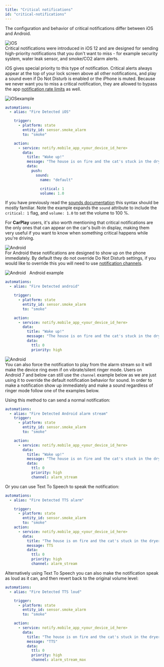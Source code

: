 ```yaml
---
title: "Critical notifications"
id: "critical-notifications"
---
```

The configuration and behavior of critical notifications differ between iOS and Android.

![iOS](/assets/iOS.svg)<br />
Critical notifications were introduced in iOS 12 and are designed for sending high-priority notifications that you don't want to miss - for example security system, water leak sensor, and smoke/CO2 alarm alerts.

iOS gives special priority to this type of notification. Critical alerts always appear at the top of your lock screen above all other notifications, and play a sound even if Do Not Disturb is enabled or the iPhone is muted. Because we never want you to miss a critical notification, they are allowed to bypass the app [notification rate limits](details.md) as well.

![iOS](/assets/iOS.svg)example

```yaml
automations:
  - alias: "Fire Detected iOS"

    trigger:
      - platform: state
        entity_id: sensor.smoke_alarm
        to: "smoke"

    action:
      - service: notify.mobile_app_<your_device_id_here>
        data:
          title: "Wake up!"
          message: "The house is on fire and the cat's stuck in the dryer!"
          data:
            push:
              sound:
                name: "default"

                critical: 1
                volume: 1.0

```
If you have previously read the [sounds documentation](sounds.md) this syntax should be mostly familiar. Note the example expands the `sound` attribute to include the `critical: 1` flag, and `volume: 1.0` to set the volume to 100 %.

For **CarPlay** users, it's also worth mentioning that critical notifications are the only ones that can appear on the car's built-in display, making them very useful if you want to know when something critical happens while you're driving.

![Android](/assets/android.svg)<br />
For Android these notifications are designed to show up on the phone immediately. By default they do not override Do Not Disturb settings, if you would like to override this you will need to use [notification channels](basic.md#notification-channels). 

![Android](/assets/android.svg) &nbsp; Android example

```yaml
automations:
  - alias: "Fire Detected android"

    trigger:
      - platform: state
        entity_id: sensor.smoke_alarm
        to: "smoke"

    action:
      - service: notify.mobile_app_<your_device_id_here>
        data:
          title: "Wake up!"
          message: "The house is on fire and the cat's stuck in the dryer!"
          data:
            ttl: 0
            priority: high
```

![Android](/assets/android.svg)<br />
You can also force the notification to play from the alarm stream so it will make the device ring even if on vibrate/silent ringer mode. Users on Android 7 and below can still use the `channel` example below as we are just using it to override the default notification behavior for sound. In order to make a notification show up immediately and make a sound regardless of ringer mode follow one of the examples below.

Using this method to can send a normal notification:

```yaml
automations:
  - alias: "Fire Detected Android alarm stream"
    trigger:
      - platform: state
        entity_id: sensor.smoke_alarm
        to: "smoke"

    action:
      - service: notify.mobile_app_<your_device_id_here>
        data:
          title: "Wake up!"
          message: "The house is on fire and the cat's stuck in the dryer!"
          data:
            ttl: 0
            priority: high
            channel: alarm_stream
```

Or you can use Text To Speech to speak the notification:

```yaml
automations:
  - alias: "Fire Detected TTS alarm"

    trigger:
      - platform: state
        entity_id: sensor.smoke_alarm
        to: "smoke"
    action:
      - service: notify.mobile_app_<your_device_id_here>
        data:
          title: "The house is on fire and the cat's stuck in the dryer!"
          message: TTS
          data:
            ttl: 0
            priority: high
            channel: alarm_stream
```

Alternatively using Text To Speech you can also make the notification speak as loud as it can, and then revert back to the original volume level:

```yaml
automations:
  - alias: "Fire Detected TTS loud"

    trigger:
      - platform: state
        entity_id: sensor.smoke_alarm
        to: "smoke"

    action:
      - service: notify.mobile_app_<your_device_id_here>
        data:
          title: "The house is on fire and the cat's stuck in the dryer!"
          message: "TTS"
          data:
            ttl: 0
            priority: high
            channel: alarm_stream_max
```
